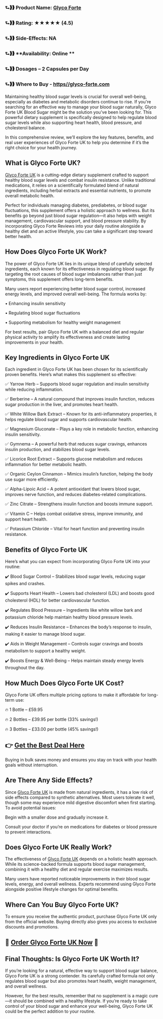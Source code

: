 ### ⮑❱❱ **Product Name: [Glyco Forte](https://dailynutraboost.com/glyco-forte-glucose-management/)**
### ⮑❱❱ **Rating: ★★★★★ (4.5)**
### ⮑❱❱ **Side-Effects: NA**
### ⮑❱❱ **Availability: Online **
### ⮑❱❱ **Dosages – 2 Capsules per Day**
### ⮑❱❱ **Where to Buy - [https//glyco-forte.com](https://dailynutraboost.com/link-glyco-forte/)**

Maintaining healthy blood sugar levels is crucial for overall well-being, especially as diabetes and metabolic disorders continue to rise. If you're searching for an effective way to manage your blood sugar naturally, Glyco Forte UK Blood Sugar might be the solution you've been looking for. This powerful dietary supplement is specifically designed to help regulate blood sugar levels while also supporting heart health, blood pressure, and cholesterol balance.

In this comprehensive review, we’ll explore the key features, benefits, and real user experiences of Glyco Forte UK to help you determine if it’s the right choice for your health journey.

## What is Glyco Forte UK?
[Glyco Forte UK](https://dailynutraboost.com/glyco-forte-glucose-management/) is a cutting-edge dietary supplement crafted to support healthy blood sugar levels and combat insulin resistance. Unlike traditional medications, it relies on a scientifically formulated blend of natural ingredients, including herbal extracts and essential nutrients, to promote overall metabolic health.

Perfect for individuals managing diabetes, prediabetes, or blood sugar fluctuations, this supplement offers a holistic approach to wellness. But its benefits go beyond just blood sugar regulation—it also helps with weight management, cardiovascular support, and blood pressure stability. By incorporating Glyco Forte Reviews into your daily routine alongside a healthy diet and an active lifestyle, you can take a significant step toward better health.

## How Does Glyco Forte UK Work?
The power of Glyco Forte UK lies in its unique blend of carefully selected ingredients, each known for its effectiveness in regulating blood sugar. By targeting the root causes of blood sugar imbalances rather than just symptoms, this supplement offers long-term benefits.

Many users report experiencing better blood sugar control, increased energy levels, and improved overall well-being. The formula works by:

•	Enhancing insulin sensitivity

•	Regulating blood sugar fluctuations

•	Supporting metabolism for healthy weight management

For best results, pair Glyco Forte UK with a balanced diet and regular physical activity to amplify its effectiveness and create lasting improvements in your health.

## Key Ingredients in Glyco Forte UK
Each ingredient in Glyco Forte UK has been chosen for its scientifically proven benefits. Here’s what makes this supplement so effective:

✅ Yarrow Herb – Supports blood sugar regulation and insulin sensitivity while reducing inflammation.

✅ Berberine – A natural compound that improves insulin function, reduces sugar production in the liver, and promotes heart health.

✅ White Willow Bark Extract – Known for its anti-inflammatory properties, it helps regulate blood sugar and supports cardiovascular health.

✅ Magnesium Gluconate – Plays a key role in metabolic function, enhancing insulin sensitivity.

✅ Gymnema – A powerful herb that reduces sugar cravings, enhances insulin production, and stabilizes blood sugar levels.

✅ Licorice Root Extract – Supports glucose metabolism and reduces inflammation for better metabolic health.

✅ Organic Ceylon Cinnamon – Mimics insulin’s function, helping the body use sugar more efficiently.

✅ Alpha-Lipoic Acid – A potent antioxidant that lowers blood sugar, improves nerve function, and reduces diabetes-related complications.

✅ Zinc Citrate – Strengthens insulin function and boosts immune support.

✅ Vitamin C – Helps combat oxidative stress, improve immunity, and support heart health.

✅ Potassium Chloride – Vital for heart function and preventing insulin resistance.

## Benefits of Glyco Forte UK
Here’s what you can expect from incorporating Glyco Forte UK into your routine:

✔️ Blood Sugar Control – Stabilizes blood sugar levels, reducing sugar spikes and crashes.

✔️ Supports Heart Health – Lowers bad cholesterol (LDL) and boosts good cholesterol (HDL) for better cardiovascular function.

✔️ Regulates Blood Pressure – Ingredients like white willow bark and potassium chloride help maintain healthy blood pressure levels.

✔️ Reduces Insulin Resistance – Enhances the body’s response to insulin, making it easier to manage blood sugar.

✔️ Aids in Weight Management – Controls sugar cravings and boosts metabolism to support a healthy weight.

✔️ Boosts Energy & Well-Being – Helps maintain steady energy levels throughout the day.

## How Much Does Glyco Forte UK Cost?
Glyco Forte UK offers multiple pricing options to make it affordable for long-term use:

🔥 1 Bottle – £59.95

🔥 2 Bottles – £39.95 per bottle (33% savings!)

🔥 3 Bottles – £33.00 per bottle (45% savings!)

## 👉 **[Get the Best Deal Here](https://dailynutraboost.com/link-glyco-forte/)**

Buying in bulk saves money and ensures you stay on track with your health goals without interruption.

## Are There Any Side Effects?
Since [Glyco Forte UK](https://www.facebook.com/Glyco.Forte.Reviews) is made from natural ingredients, it has a low risk of side effects compared to synthetic alternatives. Most users tolerate it well, though some may experience mild digestive discomfort when first starting. To avoid potential issues:

Begin with a smaller dose and gradually increase it.

Consult your doctor if you’re on medications for diabetes or blood pressure to prevent interactions.

## Does Glyco Forte UK Really Work?
The effectiveness of [Glyco Forte UK](https://www.facebook.com/Glyco.Forte.U.K.United.Kingdom/) depends on a holistic health approach. While its science-backed formula supports blood sugar management, combining it with a healthy diet and regular exercise maximizes results.

Many users have reported noticeable improvements in their blood sugar levels, energy, and overall wellness. Experts recommend using Glyco Forte alongside positive lifestyle changes for optimal benefits.

## Where Can You Buy Glyco Forte UK?
To ensure you receive the authentic product, purchase Glyco Forte UK only from the official website. Buying directly also gives you access to exclusive discounts and promotions.

## 🔗 **[Order Glyco Forte UK Now](https://dailynutraboost.com/link-glyco-forte/)** 🔗

## Final Thoughts: Is Glyco Forte UK Worth It?
If you’re looking for a natural, effective way to support blood sugar balance, Glyco Forte UK is a strong contender. Its carefully crafted formula not only regulates blood sugar but also promotes heart health, weight management, and overall wellness.

However, for the best results, remember that no supplement is a magic cure—it should be combined with a healthy lifestyle. If you’re ready to take control of your blood sugar and enhance your well-being, Glyco Forte UK could be the perfect addition to your routine.

